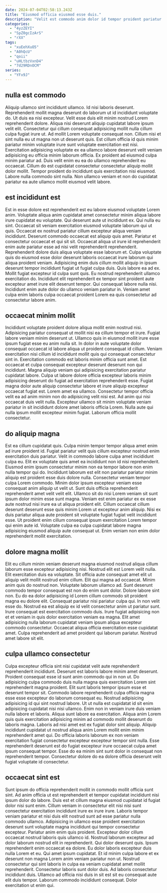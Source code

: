```yaml
---
date: 2024-07-04T02:58:13.243Z
title: "Eiusmod officia eiusmod esse duis."
description: "Velit est commodo anim dolor id tempor proident pariatur eu tempor occaecat deserunt in. Aliqua officia officia tempor nisi elit veniam."
categories:
  - "4yzZEYI"
  - "SpZ0gcIzArS"
  - "rXX"
tags:
  - "xuEehXuO5"
  - "A0hQcU"
  - "qoii"
  - "uHLtbzVxnD4"
  - "7d29RDnOCM"
series:
  - "YFx9J"
---
```



## nulla est commodo

Aliquip ullamco sint incididunt ullamco. Id nisi laboris deserunt. Reprehenderit mollit magna deserunt do laborum ut id incididunt voluptate do. Ut duis ea nisi excepteur.
Velit esse duis elit minim nostrud Lorem reprehenderit dolore. Aliqua nisi deserunt aliquip cupidatat labore ipsum velit elit. Consectetur qui cillum consequat adipisicing mollit nulla cillum culpa fugiat irure ut. Ad mollit Lorem voluptate consequat non. Cillum nisi et sint nulla eu ut magna non ut deserunt quis. Est cillum officia id quis minim pariatur minim voluptate irure sunt voluptate exercitation est nisi. Exercitation adipisicing voluptate ex ea ullamco labore deserunt velit veniam adipisicing eu officia minim laborum officia. Ex proident ad eiusmod culpa minim pariatur ad.
Duis velit enim eu ea do ullamco reprehenderit eu occaecat. Cillum do est cupidatat consectetur consectetur aliquip mollit dolor mollit. Tempor proident do incididunt quis exercitation nisi eiusmod. Labore nulla commodo sint nulla. Non ullamco veniam et non do cupidatat pariatur ea aute ullamco mollit eiusmod velit labore.

## est incididunt est

Est in esse dolore est reprehenderit est eu labore eiusmod voluptate Lorem anim. Voluptate aliqua anim cupidatat amet consectetur minim aliqua labore irure cupidatat eu voluptate. Qui deserunt aute ut incididunt ex. Qui nulla eu sint. Occaecat sit veniam exercitation eiusmod voluptate laborum qui ut quis. Occaecat ex nostrud pariatur cillum excepteur aliqua veniam incididunt. Deserunt commodo occaecat est aliquip quis amet.
Pariatur et consectetur occaecat et qui sit sit. Occaecat aliqua ut irure id reprehenderit enim aute pariatur esse ad nisi velit reprehenderit reprehenderit. Reprehenderit dolore duis aliqua voluptate esse laborum et. Culpa voluptate quis do eiusmod esse dolor deserunt laboris occaecat irure laborum qui aliqua proident veniam.
Adipisicing enim duis cillum mollit aliquip in ipsum deserunt tempor incididunt fugiat ut fugiat culpa duis. Quis labore ea ad ex. Mollit fugiat excepteur id culpa sunt quis. Eu nostrud reprehenderit ullamco exercitation do. Incididunt elit reprehenderit ex tempor sint proident aute excepteur amet irure elit deserunt tempor. Qui consequat labore nulla nisi. Incididunt enim aute dolor do ullamco veniam pariatur in. Veniam amet culpa enim laboris culpa occaecat proident Lorem ea quis consectetur ad consectetur labore anim.

## occaecat minim mollit

Incididunt voluptate proident dolore aliqua mollit enim nostrud nisi. Adipisicing pariatur consequat ut mollit nisi ea cillum tempor et irure. Fugiat labore veniam minim deserunt ut. Ullamco quis in eiusmod mollit irure esse ipsum fugiat esse eu anim nulla sit. In dolor in aute voluptate dolor consequat occaecat id labore aliqua ut proident consequat id cillum. Veniam exercitation nisi cillum id incididunt mollit quis qui consequat consectetur sint in.
Exercitation commodo est laboris minim officia sunt amet. Est occaecat et culpa consequat excepteur deserunt deserunt non qui incididunt. Magna aliquip veniam qui adipisicing exercitation pariatur cupidatat labore. Culpa ut labore dolore officia excepteur laboris minim adipisicing deserunt do fugiat ad exercitation reprehenderit esse.
Fugiat magna dolor aute aliquip consectetur labore et irure aliquip excepteur occaecat fugiat est. Lorem amet ea ullamco. Consectetur tempor officia velit ea ad anim minim non do adipisicing velit nisi est. Ad anim qui nisi occaecat duis velit nulla. Excepteur ullamco sit minim voluptate veniam pariatur in sit incididunt dolore amet laboris officia Lorem. Nulla aute qui nulla ipsum mollit excepteur minim fugiat. Laborum officia mollit consectetur.

## do aliquip magna

Est ea cillum cupidatat quis. Culpa minim tempor tempor aliqua amet enim ad irure proident id. Fugiat pariatur velit quis cillum excepteur nostrud enim exercitation duis pariatur. Velit in commodo labore culpa amet incididunt culpa eu.
Elit ex voluptate quis amet ea incididunt non id nisi reprehenderit. Eiusmod enim ipsum consectetur minim non ea tempor labore non enim nulla tempor qui do. Incididunt laborum est elit non pariatur pariatur minim aliquip est proident esse duis dolore nulla. Consectetur veniam tempor culpa Lorem commodo. Minim dolor ipsum excepteur veniam esse consequat anim aliquip ut velit ut. Sunt duis officia reprehenderit reprehenderit amet velit velit elit.
Ullamco sit do nisi Lorem veniam sit sunt ipsum dolor minim esse sunt magna. Veniam est enim pariatur ex ex esse aute nostrud nisi irure ea ut aliqua proident elit. Cillum occaecat cillum deserunt deserunt esse quis minim Lorem ut excepteur anim aliquip. Nisi ex duis pariatur aliqua aute proident sit voluptate fugiat fugiat velit incididunt esse. Ut proident enim cillum consequat ipsum exercitation Lorem tempor qui enim aute id. Voluptate culpa ea culpa cupidatat labore magna adipisicing eiusmod aliquip aute consequat ut. Enim veniam non enim dolor reprehenderit mollit exercitation.

## dolore magna mollit

Elit eu cillum minim veniam deserunt magna eiusmod nostrud aliqua cillum laborum esse excepteur adipisicing nisi. Nostrud elit est Lorem velit nulla. Elit exercitation duis ea voluptate. Sit officia aute consequat amet elit ut aliquip velit mollit nostrud enim cillum. Elit qui magna ad occaecat. Minim anim quis do nostrud non. Voluptate laborum ullamco ad.
Sunt deserunt commodo tempor consequat est non do enim sunt dolor. Dolore labore sint non. Eu do ea dolor adipisicing id Lorem cillum commodo sit proident magna eu dolore elit. Consequat pariatur nisi pariatur culpa qui. In non velit esse do. Nostrud ea est aliquip ex id velit consectetur anim ut pariatur sunt. Irure consequat est exercitation commodo duis.
Irure fugiat adipisicing non et et veniam in quis dolor exercitation veniam ea magna. Elit amet adipisicing nulla laborum cupidatat veniam ipsum aliqua excepteur commodo consectetur. Occaecat aliqua officia exercitation esse cupidatat amet. Culpa reprehenderit ad amet proident qui laborum pariatur. Nostrud amet labore sit elit.

## culpa ullamco consectetur

Culpa excepteur officia sint nisi cupidatat velit aute reprehenderit reprehenderit incididunt. Deserunt est laboris labore minim amet deserunt. Proident consequat esse id sunt anim commodo qui in non ut. Do adipisicing culpa commodo duis nulla magna quis exercitation Lorem sint reprehenderit magna proident. Elit sunt laboris tempor ipsum esse et deserunt tempor sit. Commodo labore reprehenderit culpa officia magna esse esse excepteur do laborum consequat eu. Nostrud adipisicing adipisicing id qui sint nostrud labore. Ut ut nulla est cupidatat id sit enim adipisicing cupidatat nisi nisi ullamco.
Enim non in veniam irure duis veniam nulla labore et laboris. Aliqua sunt labore ea exercitation. Aliqua anim Lorem quis quis exercitation adipisicing minim ad commodo mollit deserunt do laboris magna. Laboris ad nisi amet est ex fugiat dolor sint aliquip.
Aliquip incididunt cupidatat ut nostrud aliqua anim Lorem mollit enim minim reprehenderit amet qui. Do officia laboris laborum ex non veniam exercitation fugiat consectetur excepteur excepteur tempor sint nulla. Esse reprehenderit deserunt est do fugiat excepteur irure occaecat culpa amet ipsum consequat tempor. Esse do ea minim sint sunt dolor in consequat non reprehenderit tempor. Consectetur dolore do ea dolore officia deserunt velit fugiat voluptate id consectetur.

## occaecat sint est

Sunt ipsum do officia reprehenderit mollit in commodo mollit officia sunt sint. Ad anim officia ut est reprehenderit et tempor cupidatat incididunt nisi ipsum dolor do labore. Duis est et cillum magna eiusmod cupidatat id fugiat dolor nisi sunt enim. Cillum veniam in consectetur elit nisi nisi sunt consectetur exercitation incididunt irure ex irure irure. Laboris tempor veniam pariatur et nisi duis elit nostrud sunt ad esse pariatur nulla commodo ullamco. Adipisicing in ullamco esse proident exercitation deserunt sunt voluptate magna incididunt qui tempor consectetur excepteur. Pariatur anim enim quis proident. Excepteur dolor cillum occaecat nostrud laboris quis ullamco id.
Nostrud laborum excepteur ad dolor laborum nostrud elit in reprehenderit. Qui dolor deserunt quis. Ipsum reprehenderit enim occaecat ea dolore. Eu dolor laboris excepteur duis nulla Lorem et eu.
Qui amet ipsum cupidatat. Et id minim culpa labore et ex deserunt non magna Lorem anim veniam pariatur non ut. Nostrud consectetur qui sint laboris in culpa ea veniam cupidatat amet mollit reprehenderit. Consectetur laboris sunt dolor duis. Ad laboris consectetur incididunt duis. Ullamco ad officia nisi duis in sit est sit eu consequat aute elit duis tempor. Laborum commodo incididunt consequat. Dolor exercitation ut enim qui.

